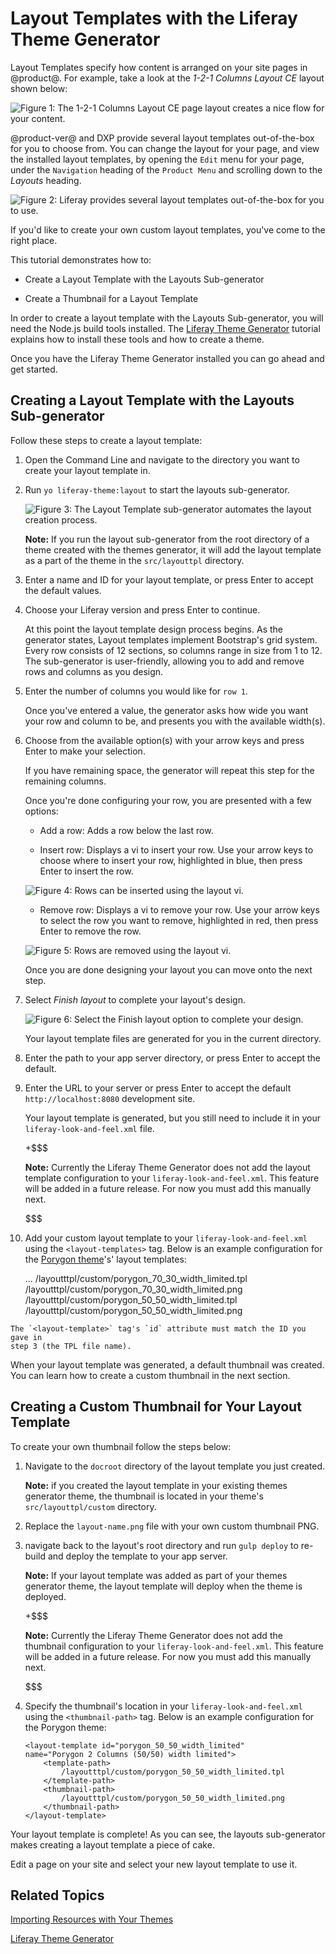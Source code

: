 # Layout Templates with the Liferay Theme Generator [](id=creating-layout-templates-with-the-themes-generator-0)

Layout Templates specify how content is arranged on your site pages in @product@.
For example, take a look at the *1-2-1 Columns Layout CE* layout shown below:

![Figure 1: The *1-2-1 Columns Layout CE* page layout creates a nice flow for your content.](../../images/layout-template-1-2-1-columns.png)

@product-ver@ and DXP provide several layout templates out-of-the-box for you to 
choose from. You can change the layout for your page, and view the installed 
layout templates, by opening the `Edit` menu for your page, under the `Navigation`
heading of the `Product Menu` and scrolling down to the *Layouts* heading.

![Figure 2: Liferay provides several layout templates out-of-the-box for you to use.](../../images/layout-templates.png)

If you'd like to create your own custom layout templates, you've come to the
right place.

This tutorial demonstrates how to:

- Create a Layout Template with the Layouts Sub-generator

- Create a Thumbnail for a Layout Template

In order to create a layout template with the Layouts Sub-generator, you will 
need the Node.js build tools installed. The [Liferay Theme Generator](/develop/tutorials/-/knowledge_base/7-0/themes-generator)
tutorial explains how to install these tools and how to create a theme.

Once you have the Liferay Theme Generator installed you can go ahead and get
started.

## Creating a Layout Template with the Layouts Sub-generator [](id=creating-a-layout-template-with-the-layouts-sub-generator)

Follow these steps to create a layout template:

1.  Open the Command Line and navigate to the directory you want to create your
    layout template in.

2.  Run `yo liferay-theme:layout` to start the layouts sub-generator.

    ![Figure 3: The Layout Template sub-generator automates the layout creation process.](../../images/layout-prompt.png)
    
    **Note:** If you run the layout sub-generator from the root directory of a 
    theme created with the themes generator, it will add the layout template as 
    a part of the theme in the `src/layouttpl` directory.
    
3.  Enter a name and ID for your layout template, or press Enter to accept the
    default values.

4.  Choose your Liferay version and press Enter to continue.

    At this point the layout template design process begins. As the generator
    states, Layout templates implement Bootstrap's grid system. Every row 
    consists of 12 sections, so columns range in size from 1 to 12. The 
    sub-generator is user-friendly, allowing you to add and remove rows and
    columns as you design.
    
5.  Enter the number of columns you would like for `row 1`.

    Once you've entered a value, the generator asks how wide you want your row
    and column to be, and presents you with the available width(s).
    
6.  Choose from the available option(s) with your arrow keys and press Enter to
    make your selection.
    
    If you have remaining space, the generator will repeat this step for the
    remaining columns.
    
    Once you're done configuring your row, you are presented with a few options:
    
    - Add a row: Adds a row below the last row.
    
    - Insert row: Displays a vi to insert your row. Use your arrow keys to 
    choose where to insert your row, highlighted in blue, then press Enter to 
    insert the row.
    
    ![Figure 4: Rows can be inserted using the layout vi.](../../images/insert-row.png)

    - Remove row: Displays a vi to remove your row. Use your arrow keys to
    select the row you want to remove, highlighted in red, then press Enter to
    remove the row.
    
    ![Figure 5: Rows are removed using the layout vi.](../../images/remove-row.png)

    Once you are done designing your layout you can move onto the next step.
    
7.  Select *Finish layout* to complete your layout's design.

    ![Figure 6: Select the *Finish layout* option to complete your design.](../../images/finish-layout.png)

    Your layout template files are generated for you in the current directory.
    
8.  Enter the path to your app server directory, or press Enter to accept the
    default.
    
9.  Enter the URL to your server or press Enter to accept the default
    `http://localhost:8080` development site.
    
    Your layout template is generated, but you still need to include it in your 
    `liferay-look-and-feel.xml` file.

    +$$$
    
    **Note:** Currently the Liferay Theme Generator does not add the layout 
    template configuration to your `liferay-look-and-feel.xml`. This feature 
    will be added in a future release. For now you must add this manually next.
    
    $$$

10.  Add your custom layout template to your `liferay-look-and-feel.xml`
     using the `<layout-templates>` tag. Below is an example configuration for 
     the [Porygon theme](https://github.com/liferay/liferay-portal/blob/7.0.x/modules/apps/frontend-theme-porygon/frontend-theme-porygon/src/WEB-INF/liferay-look-and-feel.xml#L16-L27)'s' layout 
     templates:

        <theme id="porygon" name="Porygon">
            ...
              <layout-templates>
                <custom>
                  <layout-template id="porygon_70_30_width_limited" 
                  name="Porygon 2 Columns (70/30) width limited">
                    <template-path>
                        /layoutttpl/custom/porygon_70_30_width_limited.tpl
                    </template-path>
                    <thumbnail-path>
                        /layoutttpl/custom/porygon_70_30_width_limited.png
                    </thumbnail-path>
                  </layout-template>
                  <layout-template id="porygon_50_50_width_limited" 
                  name="Porygon 2 Columns (50/50) width limited">
                    <template-path>
                        /layoutttpl/custom/porygon_50_50_width_limited.tpl
                    </template-path>
                    <thumbnail-path>
                        /layoutttpl/custom/porygon_50_50_width_limited.png
                    </thumbnail-path>
                  </layout-template>
                </custom>
              </layout-templates
            ...
        </theme>
        
    The `<layout-template>` tag's `id` attribute must match the ID you gave in 
    step 3 (the TPL file name).

When your layout template was generated, a default thumbnail was created. You
can learn how to create a custom thumbnail in the next section.

## Creating a Custom Thumbnail for Your Layout Template [](id=creating-a-custom-thumbnail-for-your-layout-template)

To create your own thumbnail follow the steps below:

1.  Navigate to the `docroot` directory of the layout template you just created.

    **Note:** if you created the layout template in your existing themes
    generator theme, the thumbnail is located in your theme's 
    `src/layouttpl/custom` directory.

2.  Replace the `layout-name.png` file with your own custom thumbnail PNG.
    
3.  navigate back to the layout's root directory and run `gulp deploy` to
    re-build and deploy the template to your app server.
    
    **Note:** If your layout template was added as part of your themes generator
    theme, the layout template will deploy when the theme is deployed.
    
    +$$$
    
    **Note:** Currently the Liferay Theme Generator does not add the thumbnail 
    configuration to your `liferay-look-and-feel.xml`. This feature will be 
    added in a future release. For now you must add this manually next.
    
    $$$

4.  Specify the thumbnail's location in your `liferay-look-and-feel.xml` using 
    the `<thumbnail-path>` tag. Below is an example configuration for the 
    Porygon theme:
    
        <layout-template id="porygon_50_50_width_limited" 
        name="Porygon 2 Columns (50/50) width limited">
            <template-path>
                /layoutttpl/custom/porygon_50_50_width_limited.tpl
            </template-path>
            <thumbnail-path>
                /layoutttpl/custom/porygon_50_50_width_limited.png
            </thumbnail-path>
        </layout-template>
    
Your layout template is complete! As you can see, the layouts sub-generator
makes creating a layout template a piece of cake.

Edit a page on your site and select your new layout template to use it.

## Related Topics [](id=related-topics)

[Importing Resources with Your Themes](/develop/tutorials/-/knowledge_base/7-0/importing-resources-with-a-theme)

[Liferay Theme Generator](/develop/tutorials/-/knowledge_base/7-0/themes-generator)
